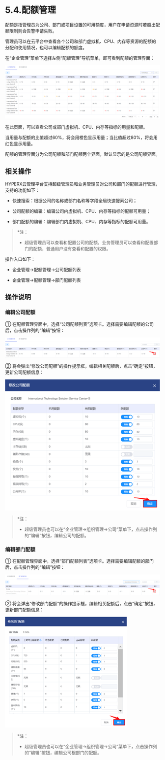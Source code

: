 # 5.4.配额管理

配额是指管理员为公司、部门或项目设置的可用额度，用户在申请资源时若超出配额限制则会告警申请失败。

管理员可以在云平台中查看各个公司和部门虚拟机、CPU、内存等资源的配额的分配和使用情况，也可以编辑配额的额度。

在“企业管理”菜单下选择左侧“配额管理”导航菜单，即可看到配额的管理界面：

<img src="quota_management.assets/1597221873606.png" alt="1597221873606" style="zoom:200%;" />

在此页面，可以查看公司或部门虚拟机、CPU、内存等指标的用量和配额。

当用量与配额的比值超过60%，将会用橙色显示用量；当比值超过80%，将会用红色显示用量。

配额的管理界面分为公司配额和部门配额两个界面，默认显示的是公司配额界面。

## 相关操作

HYPERX云管理平台支持超级管理员和业务管理员对公司和部门的配额进行管理，支持的功能如下：

- 快速搜索：根据公司的名称或部门名称等字段全局快速搜索公司；

- 公司配额的编辑：编辑公司内虚拟机、CPU、内存等指标的配额可用量；

- 部门配额的编辑：编辑部门内虚拟机、CPU、内存等指标的配额可用量。


> *注：
>
> - 超级管理员可以查看和配置公司的配额，业务管理员可以查看和配置部门的配额，普通用户没有查看和配置的权限。
>

操作入口如下：

- 企业管理→配额管理→公司配额列表

- 企业管理→配额管理→部门配额列表


## 操作说明

### 编辑公司配额

① 在配额管理界面中，选择“公司配额列表”选项卡。选择需要编辑配额的公司后，点击操作列的“编辑”按钮：

<img src="quota_management.assets/1597222402346.png" alt="1597222402346" style="zoom:200%;" />

② 将会弹出“修改公司配额”的操作提示框，编辑相关配额后，点击“确定”按钮，更新公司配额信息：

<img src="quota_management.assets/1597222468233.png" alt="1597222468233" style="zoom:50%;" />

> *注：
>
> - 超级管理员也可以在“企业管理→组织管理→公司”菜单下，点击操作列的“编辑”按钮，编辑公司的配额。
>

### 编辑部门配额

① 在配额管理界面中，选择“部门配额列表”选项卡。选择需要编辑配额的部门后，点击操作列的“编辑”按钮：

<img src="quota_management.assets/1597222577501.png" alt="1597222577501" style="zoom:200%;" />

② 将会弹出“修改部门配额”的操作提示框，编辑相关配额后，点击“确定”按钮，更新部门配额信息：

<img src="quota_management.assets/1598233667515.png" alt="1598233667515" style="zoom:50%;" />

> *注：
>
> - 超级管理员也可以在“企业管理→组织管理→公司”菜单下，点击操作列的“编辑”按钮，编辑公司根部门的配额。